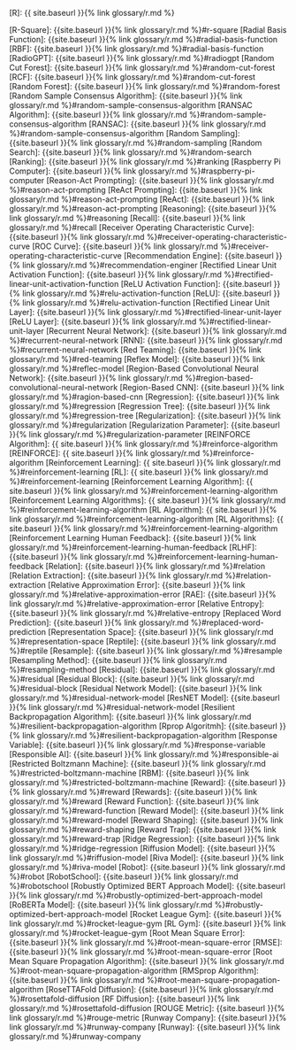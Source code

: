 [R]: {{ site.baseurl }}{% link glossary/r.md %}

[R-Square]: {{site.baseurl }}{% link glossary/r.md %}#r-square
[Radial Basis Function]: {{site.baseurl }}{% link glossary/r.md %}#radial-basis-function
[RBF]: {{site.baseurl }}{% link glossary/r.md %}#radial-basis-function
[RadioGPT]: {{site.baseurl }}{% link glossary/r.md %}#radiogpt
[Random Cut Forest]: {{site.baseurl }}{% link glossary/r.md %}#random-cut-forest
[RCF]: {{site.baseurl }}{% link glossary/r.md %}#random-cut-forest
[Random Forest]: {{site.baseurl }}{% link glossary/r.md %}#random-forest
[Random Sample Consensus Algorithm]: {{site.baseurl }}{% link glossary/r.md %}#random-sample-consensus-algorithm
[RANSAC Algorithm]: {{site.baseurl }}{% link glossary/r.md %}#random-sample-consensus-algorithm
[RANSAC]: {{site.baseurl }}{% link glossary/r.md %}#random-sample-consensus-algorithm
[Random Sampling]: {{site.baseurl }}{% link glossary/r.md %}#random-sampling
[Random Search]: {{site.baseurl }}{% link glossary/r.md %}#random-search
[Ranking]: {{site.baseurl }}{% link glossary/r.md %}#ranking
[Raspberry Pi Computer]: {{site.baseurl }}{% link glossary/r.md %}#raspberry-pi-computer
[Reason-Act Prompting]: {{site.baseurl }}{% link glossary/r.md %}#reason-act-prompting
[ReAct Prompting]: {{site.baseurl }}{% link glossary/r.md %}#reason-act-prompting
[ReAct]: {{site.baseurl }}{% link glossary/r.md %}#reason-act-prompting
[Reasoning]: {{site.baseurl }}{% link glossary/r.md %}#reasoning
[Recall]: {{site.baseurl }}{% link glossary/r.md %}#recall
[Receiver Operating Characteristic Curve]: {{site.baseurl }}{% link glossary/r.md %}#receiver-operating-characteristic-curve
[ROC Curve]: {{site.baseurl }}{% link glossary/r.md %}#receiver-operating-characteristic-curve
[Recommendation Engine]: {{site.baseurl }}{% link glossary/r.md %}#recommendation-enginer
[Rectified Linear Unit Activation Function]: {{site.baseurl }}{% link glossary/r.md %}#rectified-linear-unit-activation-function
[ReLU Activation Function]: {{site.baseurl }}{% link glossary/r.md %}#relu-activation-function
[ReLU]: {{site.baseurl }}{% link glossary/r.md %}#relu-activation-function
[Rectified Linear Unit Layer]: {{site.baseurl }}{% link glossary/r.md %}#rectified-linear-unit-layer
[ReLU Layer]: {{site.baseurl }}{% link glossary/r.md %}#rectified-linear-unit-layer
[Recurrent Neural Network]: {{site.baseurl }}{% link glossary/r.md %}#recurrent-neural-network
[RNN]: {{site.baseurl }}{% link glossary/r.md %}#recurrent-neural-network
[Red Teaming]: {{site.baseurl }}{% link glossary/r.md %}#red-teaming
[Reflex Model]: {{site.baseurl }}{% link glossary/r.md %}#reflec-model
[Region-Based Convolutional Neural Network]: {{site.baseurl }}{% link glossary/r.md %}#region-based-convolutional-neural-network
[Region-Based CNN]: {{site.baseurl }}{% link glossary/r.md %}#ragion-based-cnn
[Regression]: {{site.baseurl }}{% link glossary/r.md %}#regression
[Regression Tree]: {{site.baseurl }}{% link glossary/r.md %}#regression-tree
[Regularization]: {{site.baseurl }}{% link glossary/r.md %}#regularization
[Regularization Parameter]: {{site.baseurl }}{% link glossary/r.md %}#regularization-parameter
[REINFORCE Algorithm]: {{ site.baseurl }}{% link glossary/r.md %}#reinforce-algorithm
[REINFORCE]: {{ site.baseurl }}{% link glossary/r.md %}#reinforce-algorithm
[Reinforcement Learning]: {{ site.baseurl }}{% link glossary/r.md %}#reinforcement-learning
[RL]: {{ site.baseurl }}{% link glossary/r.md %}#reinforcement-learning
[Reinforcement Learning Algorithm]: {{ site.baseurl }}{% link glossary/r.md %}#reinforcement-learning-algorithm
[Reinforcement Learning Algorithms]: {{ site.baseurl }}{% link glossary/r.md %}#reinforcement-learning-algorithm
[RL Algorithm]: {{ site.baseurl }}{% link glossary/r.md %}#reinforcement-learning-algorithm
[RL Algorithms]: {{ site.baseurl }}{% link glossary/r.md %}#reinforcement-learning-algorithm
[Reinforcement Learning Human Feedback]: {{site.baseurl }}{% link glossary/r.md %}#reinforcement-learning-human-feedback
[RLHF]: {{site.baseurl }}{% link glossary/r.md %}#reinforcement-learning-human-feedback
[Relation]: {{site.baseurl }}{% link glossary/r.md %}#relation
[Relation Extraction]: {{site.baseurl }}{% link glossary/r.md %}#relation-extraction
[Relative Approximation Error]: {{site.baseurl }}{% link glossary/r.md %}#relative-approximation-error
[RAE]: {{site.baseurl }}{% link glossary/r.md %}#relative-approximation-error
[Relative Entropy]: {{site.baseurl }}{% link glossary/r.md %}#relative-entropy
[Replaced Word Prediction]: {{site.baseurl }}{% link glossary/r.md %}#replaced-word-prediction
[Representation Space]: {{site.baseurl }}{% link glossary/r.md %}#representation-space
[Reptile]: {{site.baseurl }}{% link glossary/r.md %}#reptile
[Resample]: {{site.baseurl }}{% link glossary/r.md %}#resample
[Resampling Method]: {{site.baseurl }}{% link glossary/r.md %}#resampling-method
[Residual]: {{site.baseurl }}{% link glossary/r.md %}#residual
[Residual Block]: {{site.baseurl }}{% link glossary/r.md %}#residual-block
[Residual Network Model]: {{site.baseurl }}{% link glossary/r.md %}#residual-network-model
[ResNET Model]: {{site.baseurl }}{% link glossary/r.md %}#residual-network-model
[Resilient Backpropagation Algorithm]: {{site.baseurl }}{% link glossary/r.md %}#resilient-backpropagation-algorithm
[Rprop Algoritmh]: {{site.baseurl }}{% link glossary/r.md %}#resilient-backpropagation-algorithm
[Response Variable]: {{site.baseurl }}{% link glossary/r.md %}#response-variable
[Responsible AI]: {{site.baseurl }}{% link glossary/r.md %}#responsible-ai
[Restricted Boltzmann Machine]: {{site.baseurl }}{% link glossary/r.md %}#restricted-boltzmann-machine
[RBM]: {{site.baseurl }}{% link glossary/r.md %}#restricted-boltzmann-machine
[Reward]: {{site.baseurl }}{% link glossary/r.md %}#reward
[Rewards]: {{site.baseurl }}{% link glossary/r.md %}#reward
[Reward Function]: {{site.baseurl }}{% link glossary/r.md %}#reward-function
[Reward Model]: {{site.baseurl }}{% link glossary/r.md %}#reward-model
[Reward Shaping]: {{site.baseurl }}{% link glossary/r.md %}#reward-shaping
[Reward Trap]: {{site.baseurl }}{% link glossary/r.md %}#reward-trap
[Ridge Regression]: {{site.baseurl }}{% link glossary/r.md %}#ridge-regression
[Riffusion Model]: {{site.baseurl }}{% link glossary/r.md %}#riffusion-model
[Riva Model]: {{site.baseurl }}{% link glossary/r.md %}#riva-model
[Robot]: {{site.baseurl }}{% link glossary/r.md %}#robot
[RobotSchool]: {{site.baseurl }}{% link glossary/r.md %}#robotschool
[Robustly Optimized BERT Approach Model]: {{site.baseurl }}{% link glossary/r.md %}#robustly-optimized-bert-approach-model
[RoBERTa Model]: {{site.baseurl }}{% link glossary/r.md %}#robustly-optimized-bert-approach-model
[Rocket League Gym]: {{site.baseurl }}{% link glossary/r.md %}#rocket-league-gym
[RL Gym]: {{site.baseurl }}{% link glossary/r.md %}#rocket-league-gym
[Root Mean Square Error]: {{site.baseurl }}{% link glossary/r.md %}#root-mean-square-error
[RMSE]: {{site.baseurl }}{% link glossary/r.md %}#root-mean-square-error
[Root Mean Square Propagation Algorithm]: {{site.baseurl }}{% link glossary/r.md %}#root-mean-square-propagation-algorithm
[RMSprop Algorithm]: {{site.baseurl }}{% link glossary/r.md %}#root-mean-square-propagation-algorithm
[RoseTTAFold Diffusion]: {{site.baseurl }}{% link glossary/r.md %}#rosettafold-diffusion
[RF Diffusion]: {{site.baseurl }}{% link glossary/r.md %}#rosettafold-diffusion
[ROUGE Metric]: {{site.baseurl }}{% link glossary/r.md %}#rouge-metric
[Runway Company]: {{site.baseurl }}{% link glossary/r.md %}#runway-company
[Runway]: {{site.baseurl }}{% link glossary/r.md %}#runway-company
